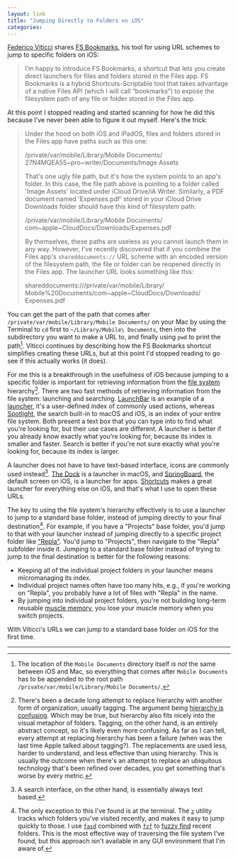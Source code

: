 ```yaml
---
layout: link
title: "Jumping Directly to Folders on iOS"
categories: 
---
```


[Federico Viticci](https://twitter.com/viticci) shares [FS Bookmarks](https://www.macstories.net/ios/fs-bookmarks-a-shortcut-to-reopen-files-and-folders-directly-in-the-files-app/), his tool for using URL schemes to jump to specific folders on iOS:

> I’m happy to introduce FS Bookmarks, a shortcut that lets you create direct launchers for files and folders stored in the Files app. FS Bookmarks is a hybrid Shortcuts-Scriptable tool that takes advantage of a native Files API (which I will call “bookmarks”) to expose the filesystem path of any file or folder stored in the Files app.

At this point I stopped reading and started scanning for how he did this because I've never been able to figure it out myself. Here's the trick:

> Under the hood on both iOS and iPadOS, files and folders stored in the Files app have paths such as this one:
>
>	/private/var/mobile/Library/Mobile Documents/\
>	27N4MQEA55~pro~writer/Documents/Image Assets
>
> That's one ugly file path, but it's how the system points to an app's folder. In this case, the file path above is pointing to a folder called 'Image Assets' located under iCloud Drive/iA Writer. Similarly, a PDF document named 'Expenses.pdf' stored in your iCloud Drive Downloads folder should have this kind of filesystem path:
>
>	/private/var/mobile/Library/Mobile Documents/\
>	com~apple~CloudDocs/Downloads/Expenses.pdf
>
> By themselves, these paths are useless as you cannot launch them in any way. However, I've recently discovered that if you combine the Files app's `shareddocuments://` URL scheme with an encoded version of the filesystem path, the file or folder can be reopened directly in the Files app. The launcher URL looks something like this:
>
>	shareddocuments:///private/var/mobile/Library/\
>	Mobile%20Documents/com~apple~CloudDocs/Downloads/\
>	Expenses.pdf

You can get the part of the path that comes after `/private/var/mobile/Library/Mobile Documents/` on your Mac by using the Terminal to `cd` first to `~/Library/Mobile\ Documents`, then into the subdirectory you want to make a URL to, and finally using `pwd` to print the path[^concatenatethepaths]. Viticci continues by describing how the FS Bookmarks shortcut simplifies creating these URLs, but at this point I'd stopped reading to go see if this actually works (it does).

For me this is a breakthrough in the usefulness of iOS because jumping to a specific folder is important for retrieving information from the [file system](https://en.wikipedia.org/wiki/File_system) hierarchy[^replacinghierarchy]. There are two fast methods of retrieving information from the file system: launching and searching. [LaunchBar](https://duckduckgo.com/?q=launchbar&t=osx&ia=about) is an example of a [launcher](https://en.wikipedia.org/wiki/Category:Application_launchers), it's a user-defined index of commonly used actions, whereas [Spotlight](https://support.apple.com/en-us/HT204014), the search built-in to macOS and iOS, is an index of your entire file system. Both present a text box that you can type into to find what you're looking for, but their use cases are different. A launcher is better if you already know exactly what you're looking for, because its index is smaller and faster. Search is better if you're not sure exactly what you're looking for, because its index is larger.

A launcher does not have to have text-based interface, icons are commonly used instead[^searchisalwaystext]. [The Dock](https://support.apple.com/guide/mac-help/dock-mh35859/mac) is a launcher in macOS, and [SpringBoard](https://en.wikipedia.org/wiki/SpringBoard), the default screen on iOS, is a launcher for apps. [Shortcuts](https://support.apple.com/en-us/HT208309) makes a great launcher for everything else on iOS, and that's what I use to open these URLs.

The key to using the file system's hierarchy effectively is to use a launcher to jump to a standard base folder, instead of jumping directly to your final destination[^theterminalisanexception]. For example, if you have a "Projects" base folder, you'd jump to that with your launcher instead of jumping directly to a specific project folder like ["Repla"](https://repla.app/). You'd jump to "Projects", then navigate to the "Repla" subfolder inside it. Jumping to a standard base folder instead of trying to jump to the final destination is better for the following reasons:

- Keeping all of the individual project folders in your launcher means micromanaging its index.
- Individual project names often have too many hits, e.g., if you're working on "Repla", you probably have a lot of files with "Repla" in the name.
- By jumping into individual project folders, you're not building long-term reusable [muscle memory](https://en.wikipedia.org/wiki/Muscle_memory), you lose your muscle memory when you switch projects.

With Viticci's URLs we can jump to a standard base folder on iOS for the first time.

* * *

[^concatenatethepaths]: The location of the `Mobile Documents` directory itself *is not* the same between iOS and Mac, so everything that comes after `Mobile Documents` has to be appended to the root path `/private/var/mobile/Library/Mobile Documents/`.

[^replacinghierarchy]: There's been a decade long attempt to replace hierarchy with another form of organization, usually tagging. The argument being [hierarchy is confusing](https://ia.net/topics/mountain-lions-new-file-system). Which may be true, but hierarchy also fits nicely into the visual metaphor of folders. Tagging, on the other hand, is an entirely abstract concept, so it's likely even more confusing. As far as I can tell, every attempt at replacing hierarchy has been a failure (when was the last time Apple talked about tagging?). The replacements are used less, harder to understand, and less effective than using hierarchy. This is usually the outcome when there's an attempt to replace an ubiquitous technology that's been refined over decades, you get something that's worse by every metric.

[^searchisalwaystext]: A search interface, on the other hand, is essentially always text based.

[^theterminalisanexception]: The only exception to this I've found is at the terminal. The [`z`](https://github.com/rupa/z/) utility tracks which folders you've visited recently, and makes it easy to jump quickly to those. I use [`fasd`](https://github.com/clvv/fasd) combined with [`fzf`](https://github.com/junegunn/fzf) to [fuzzy find](https://en.wikipedia.org/wiki/Approximate_string_matching) recent folders. This is the most effective way of traversing the file system I've found, but this approach isn't available in any GUI environment that I'm aware of.
